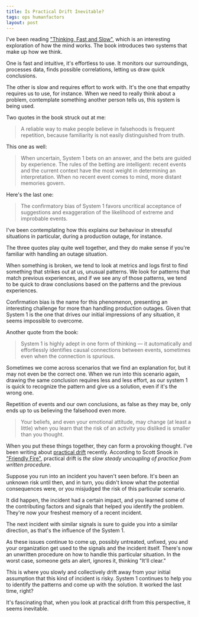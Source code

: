 ```yaml
---
title: Is Practical Drift Inevitable?
tags: ops humanfactors
layout: post
---
```

I've been reading ["Thinking, Fast and Slow"](http://amzn.to/1dktFuE), which is an interesting exploration of how the mind works. The book introduces two systems that make up how we think.

One is fast and intuitive, it's effortless to use. It monitors our surroundings, processes data, finds possible correlations, letting us draw quick conclusions.

The other is slow and requires effort to work with. It's the one that empathy requires us to use, for instance. When we need to really think about a problem, contemplate something another person tells us, this system is being used.

Two quotes in the book struck out at me:

> A reliable way to make people believe in falsehoods is frequent repetition, because familiarity is not easily distinguished from truth.

This one as well:

> When uncertain, System 1 bets on an answer, and the bets are guided by experience. The rules of the betting are intelligent: recent events and the current context have the most weight in determining an interpretation. When no recent event comes to mind, more distant memories govern.

Here's the last one:

> The confirmatory bias of System 1 favors uncritical acceptance of suggestions and exaggeration of the likelihood of extreme and improbable events.

I've been contemplating how this explains our behaviour in stressful situations in particular, during a production outage, for instance.

The three quotes play quite well together, and they do make sense if you're familiar with handling an outage situation.

When something is broken, we tend to look at metrics and logs first to find something that strikes out at us, unusual patterns. We look for patterns that match previous experiences, and if we see any of those patterns, we tend to be quick to draw conclusions based on the patterns and the previous experiences. 

Confirmation bias is the name for this phenomenon, presenting an interesting challenge for more than handling production outages. Given that System 1 is the one that drives our initial impressions of any situation, it seems impossible to overcome.

Another quote from the book:

> System 1 is highly adept in one form of thinking — it automatically and effortlessly identifies causal connections between events, sometimes even when the connection is spurious.

Sometimes we come across scenarios that we find an explanation for, but it may not even be the correct one. When we run into this scenario again, drawing the same conclusion requires less and less effort, as our system 1 is quick to recognize the pattern and give us a solution, even if it's the wrong one.

Repetition of events and our own conclusions, as false as they may be, only ends up to us believing the falsehood even more. 

> Your beliefs, and even your emotional attitude, may change (at least a little) when you learn that the risk of an activity you disliked is smaller than you thought.

When you put these things together, they can form a provoking thought. I've been writing about [practical drift](/2014/3/24/assessing-risk-in-socio-technical-systems.html) recently. According to Scott Snook in ["Friendly Fire"](http://amzn.to/1no5ySl), practical drift is *the slow steady uncoupling of practice from written procedure.*

Suppose you run into an incident you haven't seen before. It's been an unknown risk until then, and in turn, you didn't know what the potential consequences were, or you misjudged the risk of this particular scenario.

It did happen, the incident had a certain impact, and you learned some of the contributing factors and signals that helped you identify the problem. They're now your freshest memory of a recent incident.

The next incident with similar signals is sure to guide you into a similar direction, as that's the influence of the System 1.

As these issues continue to come up, possibly untreated, unfixed, you and your organization get used to the signals and the incident itself. There's now an unwritten procedure on how to handle this particular situation. In the worst case, someone gets an alert, ignores it, thinking "It'll clear."

This is where you slowly and collectively drift away from your initial assumption that this kind of incident is risky. System 1 continues to help you to identify the patterns and come up with the solution. It worked the last time, right?

It's fascinating that, when you look at practical drift from this perspective, it seems inevitable.
